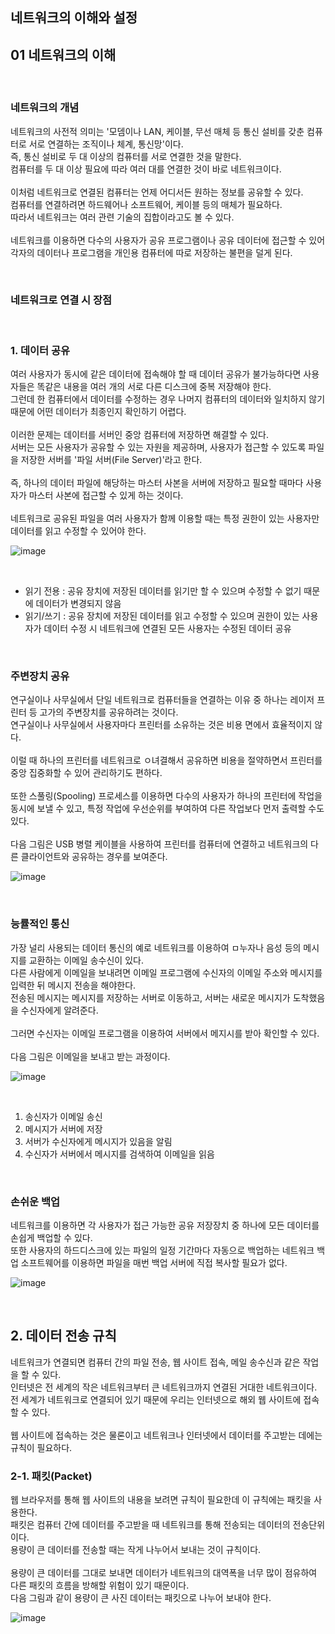 ## 네트워크의 이해와 설정

## 01 네트워크의 이해

<br>

### 네트워크의 개념
네트워크의 사전적 의미는 '모뎀이나 LAN, 케이블, 무선 매체 등 통신 설비를 갖춘 컴퓨터로 서로 연결하는 조직이나 체계, 통신망'이다.
<br>
즉, 통신 설비로 두 대 이상의 컴퓨터를 서로 연결한 것을 말한다.
<br>
컴퓨터를 두 대 이상 필요에 따라 여러 대를 연결한 것이 바로 네트워크이다.
<br>
<br>
이처럼 네트워크로 연결된 컴퓨터는 언제 어디서든 원하는 정보를 공유할 수 있다.
<br>
컴퓨터를 연결하려면 하드웨어나 소프트웨어, 케이블 등의 매체가 필요하다.
<br>
따라서 네트워크는 여러 관련 기술의 집합이라고도 볼 수 있다.
<br>
<br>
네트워크를 이용하면 다수의 사용자가 공유 프로그램이나 공유 데이터에 접근할 수 있어 각자의 데이터나 프로그램을 개인용 컴퓨터에 따로 저장하는 불편을 덜게 된다.

<br>

### 네트워크로 연결 시 장점

<br>

### 1. 데이터 공유
여러 사용자가 동시에 같은 데이터에 접속해야 할 때 데이터 공유가 불가능하다면 사용자들은 똑같은 내용을 여러 개의 서로 다른 디스크에 중복 저장해야 한다.
<br>
그런데 한 컴퓨터에서 데이터를 수정하는 경우 나머지 컴퓨터의 데이터와 일치하지 않기 때문에 어떤 데이터가 최종인지 확인하기 어렵다.
<br>
<br>
이러한 문제는 데이터를 서버인 중앙 컴퓨터에 저장하면 해결할 수 있다.
<br>
서버는 모든 사용자가 공유할 수 있는 자원을 제공하며, 사용자가 접근할 수 있도록 파일을 저장한 서버를 '파일 서버(File Server)'라고 한다.
<br>
<br>
즉, 하나의 데이터 파일에 해당하는 마스터 사본을 서버에 저장하고 필요할 때마다 사용자가 마스터 사본에 접근할 수 있게 하는 것이다.
<br>
<br>
네트워크로 공유된 파일을 여러 사용자가 함께 이용할 때는 특정 권한이 있는 사용자만 데이터를 읽고 수정할 수 있어야 한다.
<br>

![image](https://github.com/JeHeeYu/Book-Reviews/assets/87363461/f0fd4865-ca6c-47e2-9db2-c118ada9fb72)

<br>

- 읽기 전용 : 공유 장치에 저장된 데이터를 읽기만 할 수 있으며 수정할 수 없기 때문에 데이터가 변경되지 않음
- 읽기/쓰기 : 공유 장치에 저장된 데이터를 읽고 수정할 수 있으며 권한이 있는 사용자가 데이터 수정 시 네트워크에 연결된 모든 사용자는 수정된 데이터 공유

<br>

### 주변장치 공유
연구실이나 사무실에서 단일 네트워크로 컴퓨터들을 연결하는 이유 중 하나는 레이저 프린터 등 고가의 주변장치를 공유하려는 것이다.
<br>
연구실이나 사무실에서 사용자마다 프린터를 소유하는 것은 비용 면에서 효율적이지 않다.
<br>
<br>
이럴 때 하나의 프린터를 네트워크로 ㅇ녀결해서 공유하면 비용을 절약하면서 프린터를 중앙 집중화할 수 있어 관리하기도 편하다.
<br>
<br>
또한 스풀링(Spooling) 프로세스를 이용하면 다수의 사용자가 하나의 프린터에 작업을 동시에 보낼 수 있고, 특정 작업에 우선순위를 부여하여 다른 작업보다 먼저 출력할 수도 있다.
<br>
<br>
다음 그림은 USB 병렬 케이블을 사용하여 프린터를 컴퓨터에 연결하고 네트워크의 다른 클라이언트와 공유하는 경우를 보여준다.
<br>

![image](https://github.com/JeHeeYu/Book-Reviews/assets/87363461/ee0373e8-fa92-408a-97e7-01a7d9a3826a)

<br>

### 능률적인 통신
가장 널리 사용되는 데이터 통신의 예로 네트워크를 이용하여 ㅁ누자나 음성 등의 메시지를 교환하는 이메일 송수신이 있다.
<br>
다른 사람에게 이메일을 보내려면 이메일 프로그램에 수신자의 이메일 주소와 메시지를 입력한 뒤 메시지 전송을 해야한다.
<br>
전송된 메시지는 메시지를 저장하는 서버로 이동하고, 서버는 새로운 메시지가 도착했음을 수신자에게 알려준다.
<br>
<br>
그러면 수신자는 이메일 프로그램을 이용하여 서버에서 메지시를 받아 확인할 수 있다.
<br>
<br>
다음 그림은 이메일을 보내고 받는 과정이다.
<br>

![image](https://github.com/JeHeeYu/Book-Reviews/assets/87363461/37f21393-dd1a-4db9-888e-1d7e2be0f63e)

<br>

1. 송신자가 이메일 송신
2. 메시지가 서버에 저장
3. 서버가 수신자에게 메시지가 있음을 알림
4. 수신자가 서버에서 메시지를 검색하여 이메일을 읽음

<br>

### 손쉬운 백업
네트워크를 이용하면 각 사용자가 접근 가능한 공유 저장장치 중 하나에 모든 데이터를 손쉽게 백업할 수 있다.
<br>
또한 사용자의 하드디스크에 있는 파일의 일정 기간마다 자동으로 백업하는 네트워크 백업 소프트웨어를 이용하면 파일을 매번 백업 서버에 직접 복사할 필요가 없다.
<br>

![image](https://github.com/JeHeeYu/Book-Reviews/assets/87363461/b5a6a7bc-aa15-41d7-ab92-b76034d18166)

<br>

## 2. 데이터 전송 규칙

네트워크가 연결되면 컴퓨터 간의 파일 전송, 웹 사이트 접속, 메일 송수신과 같은 작업을 할 수 있다.
<br>
인터넷은 전 세계의 작은 네트워크부터 큰 네트워크까지 연결된 거대한 네트워크이다.
<br>
전 세계가 네트워크로 연결되어 있기 때문에 우리는 인터넷으로 해외 웹 사이트에 접속할 수 있다.
<br>
<br>
웹 사이트에 접속하는 것은 물론이고 네트워크나 인터넷에서 데이터를 주고받는 데에는 규칙이 필요하다.
<br>

### 2-1. 패킷(Packet)
웹 브라우저를 통해 웹 사이트의 내용을 보려면 규칙이 필요한데 이 규칙에는 패킷을 사용한다.
<br>
패킷은 컴퓨터 간에 데이터를 주고받을 때 네트워크를 통해 전송되는 데이터의 전송단위이다.
<br>
용량이 큰 데이터를 전송할 때는 작게 나누어서 보내는 것이 규칙이다.
<br>
<br>
용량이 큰 데이터를 그대로 보내면 데이터가 네트워크의 대역폭을 너무 많이 점유하여 다른 패킷의 흐름을 방해할 위험이 있기 때문이다.
<br>
다음 그림과 같이 용량이 큰 사진 데이터는 패킷으로 나누어 보내야 한다.
<br>

![image](https://github.com/JeHeeYu/Book-Reviews/assets/87363461/48a568f8-f6be-402d-82d3-c29ee32f3cc2)

<br>
